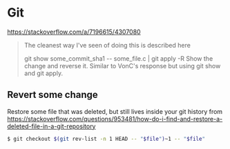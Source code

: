 # Git 

https://stackoverflow.com/a/7196615/4307080

>The cleanest way I've seen of doing this is described here
>
> git show some_commit_sha1 -- some_file.c | git apply -R
> Show the change and reverse it. Similar to VonC's response but using git show and git apply.


## Revert some change 

Restore some file that was deleted, but still lives inside your git history
from https://stackoverflow.com/questions/953481/how-do-i-find-and-restore-a-deleted-file-in-a-git-repository

```bash
$ git checkout $(git rev-list -n 1 HEAD -- "$file")~1 -- "$file"
```

